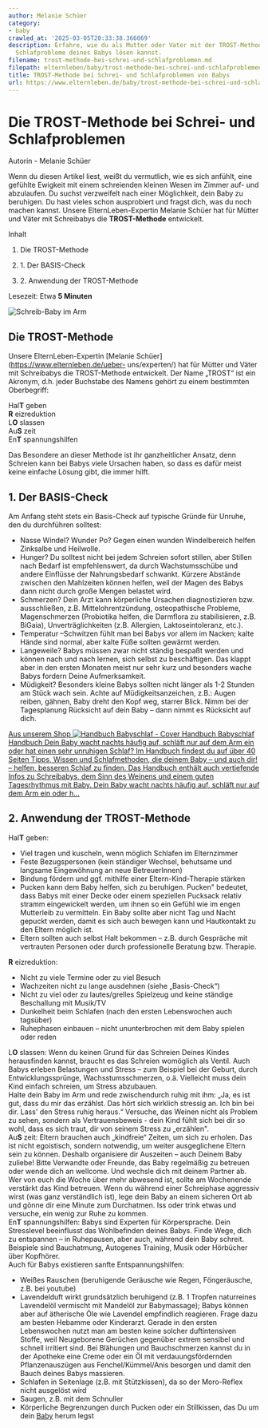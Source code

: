 ```yaml
---
author: Melanie Schüer
category:
- baby
crawled_at: '2025-03-05T20:33:38.366069'
description: Erfahre, wie du als Mutter oder Vater mit der TROST-Methode Schrei- und
  Schlafprobleme deines Babys lösen kannst.
filename: trost-methode-bei-schrei-und-schlafproblemen.md
filepath: elternleben/baby/trost-methode-bei-schrei-und-schlafproblemen.md
title: TROST-Methode bei Schrei- und Schlafproblemen von Babys
url: https://www.elternleben.de/baby/trost-methode-bei-schrei-und-schlafproblemen/
---
```


#  Die TROST-Methode bei Schrei- und Schlafproblemen

Autorin - Melanie Schüer

Wenn du diesen Artikel liest, weißt du vermutlich, wie es sich anfühlt, eine
gefühlte Ewigkeit mit einem schreienden kleinen Wesen im Zimmer auf- und
abzulaufen. Du suchst verzweifelt nach einer Möglichkeit, dein Baby zu
beruhigen. Du hast vieles schon ausprobiert und fragst dich, was du noch
machen kannst. Unsere ElternLeben-Expertin Melanie Schüer hat für Mütter und
Väter mit Schreibabys die **TROST-Methode** entwickelt.

Inhalt

1. Die TROST-Methode

2. 1\. Der BASIS-Check

3. 2\. Anwendung der TROST-Methode

Lesezeit: Etwa **5 Minuten**

![Schreib-Baby im Arm
](/fileadmin/_processed_/f/3/csm_Artikel_Hilfe_fu__r_Schreibabys_Die_TROST_Methode_iStock_40063404_LARGE_Kopie_6545f59d3c.jpg)

##  Die TROST-Methode

Unsere ElternLeben-Expertin [Melanie Schüer](https://www.elternleben.de/ueber-
uns/experten/) hat für Mütter und Väter mit Schreibabys die TROST-Methode
entwickelt. Der Name „TROST“ ist ein Akronym, d.h. jeder Buchstabe des Namens
gehört zu einem bestimmten Oberbegriff:

Hal**T** geben  
**R** eizreduktion  
L**O** slassen  
Au**S** zeit  
En**T** spannungshilfen

Das Besondere an dieser Methode ist ihr ganzheitlicher Ansatz, denn Schreien
kann bei Babys viele Ursachen haben, so dass es dafür meist keine einfache
Lösung gibt, die immer hilft.

##  1\. Der BASIS-Check

Am Anfang steht stets ein Basis-Check auf typische Gründe für Unruhe, den du
durchführen solltest:

  * Nasse Windel? Wunder Po? Gegen einen wunden Windelbereich helfen Zinksalbe und Heilwolle.
  * Hunger? Du solltest nicht bei jedem Schreien sofort stillen, aber Stillen nach Bedarf ist empfehlenswert, da durch Wachstumsschübe und andere Einflüsse der Nahrungsbedarf schwankt. Kürzere Abstände zwischen den Mahlzeiten können helfen, weil der Magen des Babys dann nicht durch große Mengen belastet wird.
  * Schmerzen? Dein Arzt kann körperliche Ursachen diagnostizieren bzw. ausschließen, z.B. Mittelohrentzündung, osteopathische Probleme, Magenschmerzen (Probiotika helfen, die Darmflora zu stabilisieren, z.B. BiGaia), Unverträglichkeiten (z.B. Allergien, Laktoseintoleranz, etc.).
  * Temperatur –Schwitzen fühlt man bei Babys vor allem im Nacken; kalte Hände sind normal, aber kalte Füße sollten gewärmt werden.
  * Langeweile? Babys müssen zwar nicht ständig bespaßt werden und können nach und nach lernen, sich selbst zu beschäftigen. Das klappt aber in den ersten Monaten meist nur sehr kurz und besonders wache Babys fordern Deine Aufmerksamkeit.
  * Müdigkeit? Besonders kleine Babys sollten nicht länger als 1-2 Stunden am Stück wach sein. Achte auf Müdigkeitsanzeichen, z.B.: Augen reiben, gähnen, Baby dreht den Kopf weg, starrer Blick. Nimm bei der Tagesplanung Rücksicht auf dein Baby – dann nimmt es Rücksicht auf dich. 

[ Aus unserem Shop ![Handbuch Babyschlaf -
Cover](/fileadmin/_processed_/4/1/csm_Handbuch_Babyschalf_teaser_962b3ff80a.png)
Handbuch Babyschlaf Handbuch Dein Baby wacht nachts häufig auf, schläft nur
auf dem Arm ein oder hat einen sehr unruhigen Schlaf? Im Handbuch findest du
auf über 40 Seiten Tipps, Wissen und Schlafmethoden, die deinem Baby – und
auch dir! – helfen, besseren Schlaf zu finden. Das Handbuch enthält auch
vertiefende Infos zu Schreibabys, dem Sinn des Weinens und einem guten
Tagesrhythmus mit Baby. Dein Baby wacht nachts häufig auf, schläft nur auf dem
Arm ein oder h…  ](/shop/babyschlaf-handbook-e/)

##  2\. Anwendung der TROST-Methode

Hal**T** geben:

  * Viel tragen und kuscheln, wenn möglich Schlafen im Elternzimmer
  * Feste Bezugspersonen (kein ständiger Wechsel, behutsame und langsame Eingewöhnung an neue BetreuerInnen)
  * Bindung fördern und ggf. mithilfe einer Eltern-Kind-Therapie stärken
  * Pucken kann dem Baby helfen, sich zu beruhigen. Pucken" bedeutet, dass Babys mit einer Decke oder einem speziellen Pucksack relativ stramm eingewickelt werden, um ihnen so ein Gefühl wie im engen Mutterleib zu vermitteln. Ein Baby sollte aber nicht Tag und Nacht gepuckt werden, damit es sich auch bewegen kann und Hautkontakt zu den Eltern möglich ist.
  * Eltern sollten auch selbst Halt bekommen – z.B. durch Gespräche mit vertrauten Personen oder durch professionelle Beratung bzw. Therapie.

**R** eizreduktion:

  * Nicht zu viele Termine oder zu viel Besuch
  * Wachzeiten nicht zu lange ausdehnen (siehe „Basis-Check“)
  * Nicht zu viel oder zu lautes/grelles Spielzeug und keine ständige Beschallung mit Musik/TV
  * Dunkelheit beim Schlafen (nach den ersten Lebenswochen auch tagsüber)
  * Ruhephasen einbauen – nicht ununterbrochen mit dem Baby spielen oder reden

L**O** slassen: Wenn du keinen Grund für das Schreien Deines Kindes
herausfinden kannst, braucht es das Schreien womöglich als Ventil. Auch Babys
erleben Belastungen und Stress – zum Beispiel bei der Geburt, durch
Entwicklungssprünge, Wachsstumsschmerzen, o.ä. Vielleicht muss dein Kind
einfach schreien, um Stress abzubauen.  
Halte dein Baby im Arm und rede zwischendurch ruhig mit ihm: „Ja, es ist gut,
dass du mir das erzählst. Das hört sich wirklich stressig an. Ich bin bei dir.
Lass' den Stress ruhig heraus.“ Versuche, das Weinen nicht als Problem zu
sehen, sondern als Vertrauensbeweis - dein Kind fühlt sich bei dir so wohl,
dass es sich traut, dir von seinem Stress zu „erzählen".  
Au**S** zeit: Eltern brauchen auch „kindfreie“ Zeiten, um sich zu erholen. Das
ist nicht egoistisch, sondern notwendig, um weiter ausgeglichene Eltern sein
zu können. Deshalb organisiere dir Auszeiten – auch Deinem Baby zuliebe! Bitte
Verwandte oder Freunde, das Baby regelmäßig zu betreuen oder wende dich an
wellcome. Und wechsle dich mit deinem Partner ab. Wer von euch die Woche über
mehr abwesend ist, sollte am Wochenende verstärkt das Kind betreuen. Wenn du
während einer Schreiphase aggressiv wirst (was ganz verständlich ist), lege
dein Baby an einem sicheren Ort ab und gönne dir eine Minute zum Durchatmen.
Iss oder trink etwas und versuche, ein wenig zur Ruhe zu kommen.  
En**T** spannungshilfen: Babys sind Experten für Körpersprache. Dein
Stresslevel beeinflusst das Wohlbefinden deines Babys. Finde Wege, dich zu
entspannen – in Ruhepausen, aber auch, während dein Baby schreit. Beispiele
sind Bauchatmung, Autogenes Training, Musik oder Hörbücher über Kopfhörer.  
Auch für Babys existieren sanfte Entspannungshilfen:

  * Weißes Rauschen (beruhigende Geräusche wie Regen, Föngeräusche, z.B. bei youtube)
  * Lavendelduft wirkt grundsätzlich beruhigend (z.B. 1 Tropfen naturreines Lavendelöl vermischt mit Mandelöl zur Babymassage); Babys können aber auf ätherische Öle wie Lavendel empfindlich reagieren. Frage dazu am besten Hebamme oder Kinderarzt. Gerade in den ersten Lebenswochen nutzt man am besten keine solcher duftintensiven Stoffe, weil Neugeborene Gerüchen gegenüber extrem sensibel und schnell irritiert sind. Bei Blähungen und Bauchschmerzen kannst du in der Apotheke eine Creme oder ein Öl mit verdauungsfördernden Pflanzenauszügen aus Fenchel/Kümmel/Anis besorgen und damit den Bauch deines Babys massieren.
  * Schlafen in Seitenlage (z.B. mit Stützkissen), da so der Moro-Reflex nicht ausgelöst wird
  * Saugen, z.B. mit dem Schnuller
  * Körperliche Begrenzungen durch Pucken oder ein Stillkissen, das Du um dein [Baby](https://www.elternleben.de/baby/) herum legst

